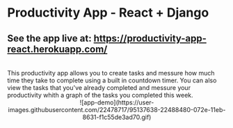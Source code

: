 # Productivity App - React + Django

## See the app live at: https://productivity-app-react.herokuapp.com/
<br />
This productivity app allows you to create tasks and messure how much time they take to complete using a built in countdown timer. You can also view the tasks that you've already completed and messure your productivity whith a graph of the tasks you completed this week.

<center>![app-demo](https://user-images.githubusercontent.com/22478717/95137638-22488480-072e-11eb-8631-f1c55de3ad70.gif)</center>

